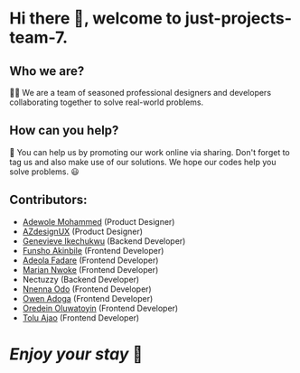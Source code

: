# Hi there 👋, welcome to just-projects-team-7.


## Who we are?

🙋‍♀️ We are a team of seasoned professional designers and developers collaborating together to solve real-world problems.

## How can you help?

🌈 You can help us by promoting our work online via sharing. Don't forget to tag us and also make use of our solutions. We hope our codes help you solve problems. 
:smiley:


## Contributors:

- [Adewole Mohammed](https://github.com/orgs/just-projects-team-7/people/Adetunji4924) (Product Designer)
- [AZdesignUX](https://github.com/orgs/just-projects-team-7/people/Azdesignux) (Product Designer)
- [Genevieve Ikechukwu](https://github.com/orgs/just-projects-team-7/people/buike5) (Backend Developer)
- [Funsho Akinbile](https://github.com/orgs/just-projects-team-7/people/Funsho-ops) (Frontend Developer)
- [Adeola Fadare](https://github.com/orgs/just-projects-team-7/people/Kenny1267) (Frontend Developer)
- [Marian Nwoke](https://github.com/orgs/just-projects-team-7/people/Mimioriaku) (Frontend Developer)
- Nectuzzy (Backend Developer)
- [Nnenna Odo](https://github.com/orgs/just-projects-team-7/people/Nneny-bit) (Frontend Developer)
- [Owen Adoga](https://github.com/orgs/just-projects-team-7/people/owenadoga) (Frontend Developer)
- [Oredein Oluwatoyin](https://github.com/orgs/just-projects-team-7/people/teboola) (Frontend Developer)
- [Tolu Ajao](https://github.com/orgs/just-projects-team-7/people/toluthepacifist) (Frontend Developer)


# ***Enjoy your stay*** :hugs: 


